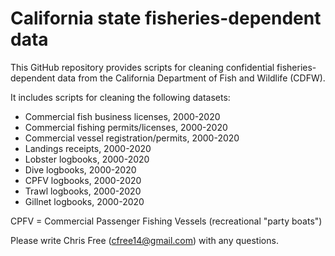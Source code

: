# California state fisheries-dependent data

This GitHub repository provides scripts for cleaning confidential fisheries-dependent data from the California Department of Fish and Wildlife (CDFW).

It includes scripts for cleaning the following datasets:

- Commercial fish business licenses, 2000-2020
- Commercial fishing permits/licenses, 2000-2020
- Commercial vessel registration/permits, 2000-2020
- Landings receipts, 2000-2020
- Lobster logbooks, 2000-2020
- Dive logbooks, 2000-2020
- CPFV logbooks, 2000-2020
- Trawl logbooks, 2000-2020
- Gillnet logbooks, 2000-2020

CPFV = Commercial Passenger Fishing Vessels (recreational "party boats")

Please write Chris Free (cfree14@gmail.com) with any questions.
